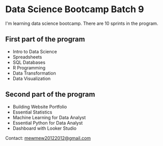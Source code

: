 # Data Science Bootcamp Batch 9

I'm learning data science bootcamp. There are 10 sprints in the program.

## First part of the program

- Intro to Data Science
- Spreadsheets
- SQL Databases
- R Programming
- Data Transformation
- Data Visualization

## Second part of the program

- Building Website Portfolio
- Essential Statistics
- Machine Learning for Data Analyst
- Essential Python for Data Analyst
- Dashboard with Looker Studio

Contact: mewmew20122012@gmail.com
